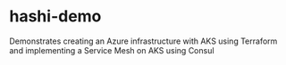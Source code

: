 # hashi-demo
Demonstrates creating an Azure infrastructure with AKS using Terraform and implementing a Service Mesh on AKS using Consul
